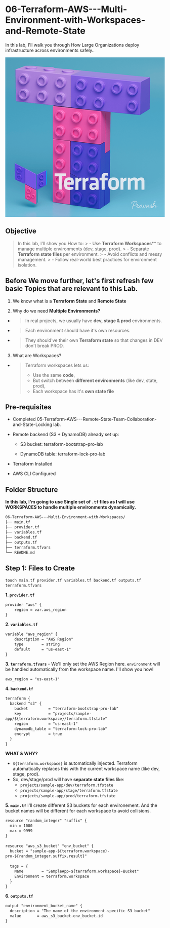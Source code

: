 # 06-Terraform-AWS---Multi-Environment-with-Workspaces-and-Remote-State
In this lab, I'll walk you through How Large Organizations deploy infrastructure across environments safely..

![alt text](Pravash_Logo_Small.png)

## Objective
> In this lab, I'll show you How to:
    > - Use **Terraform Workspaces**** to manage multiple environments (dev, stage, prod).
    > - Separate **Terraform state files** per environment.
    > - Avoid conflicts and messy management.
    > - Follow real-world best practices for environment isolation.


## Before We move further, let's first refresh few basic Topics that are relevant to this Lab.
1. We know what is a **Terraform State** and **Remote State**

2. Why do we need **Multiple Environments?**
- > In real projects, we usually have **dev, stage & prod** environments.
- > Each environment should have it's own resources.
- > They should've their own **Terraform state** so that changes in DEV don't break PROD.

3. What are Workspaces?
- > Terraform workspaces lets us:
  > - Use the same **code**,
  > - But switch between **different environments** (like dev, state, prod),
  > - Each workspace has it's **own state file**

## Pre-requisites
- Completed 05-Terraform-AWS---Remote-State-Team-Collaboration-and-State-Locking lab.

- Remote backend (S3 + DynamoDB) already set up:

    - S3 bucket: terraform-bootstrap-pro-lab

    - DynamoDB table: terraform-lock-pro-lab

- Terraform Installed

- AWS CLI Configured

## Folder Structure
**In this lab, I'm going to use Single set of `.tf` files as I will use WORKSPACES to handle multiple environments dynamically.**

```
06-Terraform-AWS---Multi-Environment-with-Workspaces/
├── main.tf
├── provider.tf
├── variables.tf
├── backend.tf
├── outputs.tf
├── terraform.tfvars
└── README.md
```

## Step 1: Files to Create

```
touch main.tf provider.tf variables.tf backend.tf outputs.tf terraform.tfvars
```

**1. `provider.tf`**
```
provider "aws" {
    region = var.aws_region
}
```
**2. `variables.tf`**
```
variable "aws_region" {
    description = "AWS Region"
    type        = string
    default     = "us-east-1"
}
```

**3. `terraform.tfvars`** - We'll only set the AWS Region here. `environment` will be handled automatically from the workspace name. I'll show you how!

```
aws_region = "us-east-1"
```

**4. `backend.tf`**
```
terraform {
  backend "s3" {
    bucket         = "terraform-bootstrap-pro-lab"
    key            = "projects/sample-app/${terraform.workspace}/terraform.tfstate"
    region         = "us-east-1"
    dynamodb_table = "terraform-lock-pro-lab"
    encrypt        = true
  }
}
```
**WHAT & WHY?**
- `${terraform.workspace}` is automatically injected. Terraform automatically replaces this with the current workspace name (like dev, stage, prod).
- So, dev/stage/prod will have **separate state files** like:
    - `projects/sample-app/dev/terraform.tfstate`
    - `projects/sample-app/stage/terraform.tfstate`
    - `projects/sample-app/prod/terraform.tfstate`

**5. `main.tf`**
I'll create different S3 buckets for each environement. And the bucket names will be different for each workspace to avoid collisions.

```
resource "random_integer" "suffix" {
  min = 1000
  max = 9999
}

resource "aws_s3_bucket" "env_bucket" {
  bucket = "sample-app-${terraform.workspace}-pro-${random_integer.suffix.result}"

  tags = {
    Name        = "SampleApp-${terraform.workspace}-Bucket"
    Environment = terraform.workspace
  }
}
```

**6. `outputs.tf`**
```
output "environment_bucket_name" {
  description = "The name of the environment-specific S3 bucket"
  value       = aws_s3_bucket.env_bucket.id
}
```
